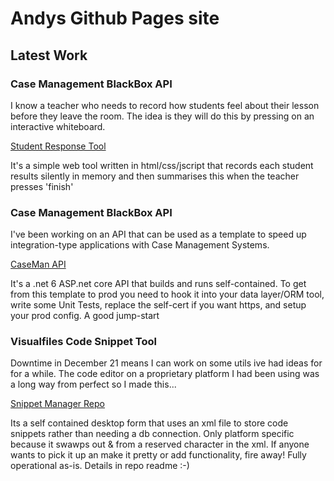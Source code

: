 <h1></h1>

# Andys Github Pages site
## Latest Work

### Case Management BlackBox API

I know a teacher who needs to record how students feel about their lesson before they leave the room. The idea is they will do this by pressing on an interactive whiteboard.

[Student Response Tool](https://github.com/oakleyandrewj/StudentResponseTool)

It's a simple web tool written in html/css/jscript that records each student results silently in memory and then summarises this when the teacher presses 'finish'


### Case Management BlackBox API

I've been working on an API that can be used as a template to speed up integration-type applications with Case Management Systems.

[CaseMan API](https://github.com/oakleyandrewj/CaseManAPI)

It's a .net 6 ASP.net core API that builds and runs self-contained. To get from this template to prod you need to hook it into your data layer/ORM tool, write some Unit Tests, replace the self-cert if you want https, and setup your prod config. A good jump-start


### Visualfiles Code Snippet Tool

Downtime in December 21 means I can work on some utils ive had ideas for for a while. The code editor on a proprietary platform I had been using was a long way from perfect so I made this...

[Snippet Manager Repo](https://github.com/oakleyandrewj/VisualfilesSnippetManager)

Its a self contained desktop form that uses an xml file to store code snippets rather than needing a db connection. Only platform specific because it swawps out & from a reserved character in the xml.
If anyone wants to pick it up an make it pretty or add functionality, fire away! Fully operational as-is. Details in repo readme :-) 
